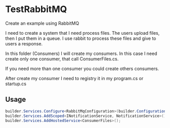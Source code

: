 # TestRabbitMQ

Create an example using RabbitMQ


I need to create a system that I need process files. The users upload files, then I put them in a queue. I use rabbit to process these files and give to users a response.

In this folder (Consumers) I will create my consumers. In this case I need create only one consumer, that call ConsumerFiles.cs.

If you need more than one consumer you could create others consumers.

After create my consumer I need to registry it in my program.cs or startup.cs

## Usage

```c#
builder.Services.Configure<RabbitMqConfiguration>(builder.Configuration.GetSection("RabbitMqConfig"));
builder.Services.AddScoped<INotificationService, NotificationService>();
builder.Services.AddHostedService<ConsumerFiles>();
